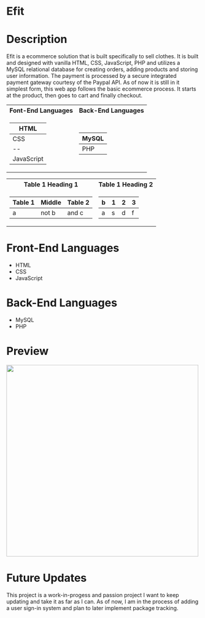 # Efit

# Description
Efit is a ecommerce solution that is built specifically to sell clothes. It is built and designed with vanilla HTML, CSS, JavaScript, PHP and utilizes a MySQL relational database for creating orders, adding products and storing user information. The payment is processed by a secure integrated payment gateway courtesy of the Paypal API. As of now it is still in it simplest form, this web app follows the basic ecommerce process. It starts at the product, then goes to cart and finally checkout.

<table>
<tr> <th> Font-End Languages </th> <th> Back-End Languages </th> </tr>
<tr><td>

|HTML| 
|--|
|CSS| 
|--|
|JavaScript|

</td><td>

|MySQL|
|--|
|PHP|
  
</td></tr> </table>

<table>
<tr><th>Table 1 Heading 1 </th><th>Table 1 Heading 2</th></tr>
<tr><td>

|Table 1| Middle | Table 2|
|--|--|--|
|a| not b|and c |

</td><td>

|b|1|2|3| 
|--|--|--|--|
|a|s|d|f|

</td></tr> </table>

# Front-End Languages
- HTML
- CSS
- JavaScript

# Back-End Languages
- MySQL
- PHP

# Preview
<img src="https://media.giphy.com/media/LLRd8RTIESyP4HverW/giphy.gif" width="500">

# Future Updates
This project is a work-in-progess and passion project I want to keep updating and take it as far as I can. As of now, I am in the process of adding a user sign-in system and plan to later implement package tracking.


